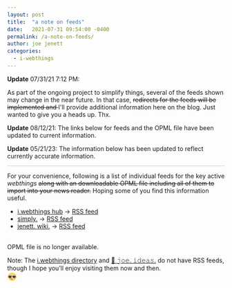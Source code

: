 ```yaml
---
layout: post
title:  "a note on feeds"
date:   2021-07-31 09:54:00 -0400
permalink: /a-note-on-feeds/
author: joe jenett
categories:
  - i-webthings
---
```

<div style="border-bottom:1px solid #ccc;margin-bottom:12px;"><strong>Update</strong> 07/31/21 7:12 PM:<br />
<p>As part of the ongoing project to simplify things, several of the feeds shown may change in the near future. In that case, <span style="text-decoration:line-through;">redirects for the feeds will be implemented and </span>I'll provide additional information here on the blog. Just wanted to give you a heads up. Thx.</p>
<p><strong>Update</strong> 08/12/21: The links below for feeds and the OPML file have been updated to current information.</p>
<p><strong>Update</strong> 05/21/23: The information below has been updated to reflect currently accurate information.</p>
</div>
<p>For your convenience, following is a list of individual feeds for the key active <em>webthings</em> <span style="text-decoration:line-through;">along with an downloadable OPML file including all of them to import into your news reader.</span> Hoping some of you find this information useful.</p>
<ul>
<li><a href="https://iwebthings.jenett.org/" title="">i.webthings hub</a> → <a href="https://iwebthings.jenett.org/feed.atom" title="">RSS feed</a></li>
<li><a href="https://simply.joejenett.com/" title="">simply.</a> → <a href="https://https://simply.joejenett.com/feed.atom" title="">RSS feed</a></li>
<li><a href="https://wiki.jenett.org/" title="">jenett. wiki.</a> → <a href="https://wiki.jenett.org/feed.php" title="">RSS feed</a></li>
</ul>
<p><br />OPML file is no longer available.</p>
<p>Note: The <a href="https://directory.joejenett.com/">i.webthings directory</a> and <a href="https://ideas.joejenett.com/">🌱 𝚓𝚘𝚎. 𝚒𝚍𝚎𝚊𝚜.</a> do not have RSS feeds, though I hope you’ll enjoy visiting them now and then.<br><img src="/images/newguy.png" alt="" width="22"></p>